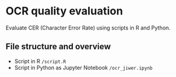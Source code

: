 # OCR quality evaluation

Evaluate CER (Character Error Rate) using scripts in R and Python.

## File structure and overview

- Script in R `/script.R`
- Script in Python as Jupyter Notebook `/ocr_jiwer.ipynb`